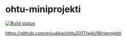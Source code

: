 # ohtu-miniprojekti

[![Build status](https://api.travis-ci.org/Oljenkorsi/ohtu-miniprojekti.svg?branch=master)](https://travis-ci.org/Oljenkorsi/ohtu-miniprojekti)

https://github.com/mluukkai/ohtu2017/wiki/Miniprojekti
